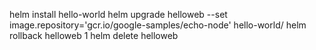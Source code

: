 helm install hello-world
helm upgrade helloweb --set image.repository='gcr.io/google-samples/echo-node' hello-world/
helm rollback helloweb 1
helm delete helloweb
